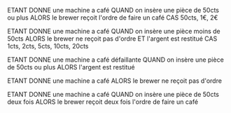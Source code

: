 ETANT DONNE une machine a café
QUAND on insère une pièce de 50cts ou plus
ALORS le brewer reçoit l'ordre de faire un café
CAS 50cts, 1€, 2€

ETANT DONNE une machine a café
QUAND on insère une pièce moins de 50cts
ALORS le brewer ne reçoit pas d'ordre
ET l'argent est restitué
CAS 1cts, 2cts, 5cts, 10cts, 20cts

ETANT DONNE une machine a café défaillante
QUAND on insère une pièce de 50cts ou plus
ALORS l'argent est restitué

ETANT DONNE une machine a café
ALORS le brewer ne reçoit pas d'ordre

ETANT DONNE une machine a café
QUAND on insère une pièce de 50cts deux fois
ALORS le brewer reçoit deux fois l'ordre de faire un café

